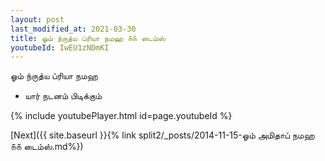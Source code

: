```yaml
---
layout: post
last_modified_at: 2021-03-30
title: ஓம் ந்ருத்ய ப்ரியா நமஹ ௧௧ டைம்ஸ்
youtubeId: IwEU1zNDmKI
---
```

 
 
 ஓம் ந்ருத்ய ப்ரியா நமஹ  
 
 -  யார் நடனம் பிடிக்கும் 
 
  
 
  
 
 
 
 
 
 


{% include youtubePlayer.html id=page.youtubeId %}
 
[Next]({{ site.baseurl }}{% link  split2/_posts/2014-11-15-ஓம் அமிதாப் நமஹ ௧௧ டைம்ஸ்.md%})
 
